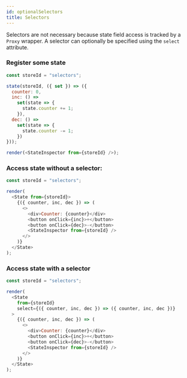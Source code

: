 ```yaml
---
id: optionalSelectors
title: Selectors
---
```


Selectors are not necessary because state field access is tracked by a `Proxy` wrapper. A selector can optionally be specified using the `select` attribute.

### Register some state

```js live noInline
const storeId = "selectors";

state(storeId, ({ set }) => ({
  counter: 0,
  inc: () =>
    set(state => {
      state.counter += 1;
    }),
  dec: () =>
    set(state => {
      state.counter -= 1;
    })
}));

render(<StateInspector from={storeId} />);
```

### Access state without a selector:

```js live noInline
const storeId = "selectors";

render(
  <State from={storeId}>
    {({ counter, inc, dec }) => (
      <>
        <div>Counter: {counter}</div>
        <button onClick={inc}>+</button>
        <button onClick={dec}>-</button>
        <StateInspector from={storeId} />
      </>
    )}
  </State>
);
```

### Access state with a selector

```js live noInline
const storeId = "selectors";

render(
  <State
    from={storeId}
    select={({ counter, inc, dec }) => ({ counter, inc, dec })}
  >
    {({ counter, inc, dec }) => (
      <>
        <div>Counter: {counter}</div>
        <button onClick={inc}>+</button>
        <button onClick={dec}>-</button>
        <StateInspector from={storeId} />
      </>
    )}
  </State>
);
```
